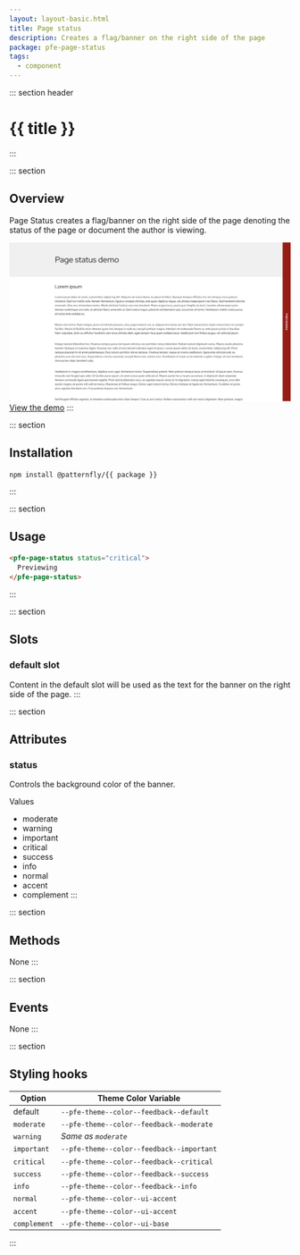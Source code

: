 ```yaml
---
layout: layout-basic.html
title: Page status
description: Creates a flag/banner on the right side of the page
package: pfe-page-status
tags:
  - component
---
```

<script type="module" src="/elements/{{ package }}/dist/{{ package }}.min.js"></script>
<script type="module" src="/elements/pfe-cta/dist/pfe-cta.min.js"></script>

::: section header
# {{ title }}
:::

::: section
## Overview
Page Status creates a flag/banner on the right side of the page denoting the status of the page or document the author is viewing.

<img src="page-status-demo.png" style="max-width: 100%" alt="">
<br>

<pfe-cta>
  <a href="demo">View the demo</a>
</pfe-cta>
:::

::: section
## Installation

```shell
npm install @patternfly/{{ package }}
```
:::

::: section
## Usage

```html
<pfe-page-status status="critical">
  Previewing
</pfe-page-status>
```
:::

::: section
## Slots
### default slot
Content in the default slot will be used as the text for the banner on the right side of the page.
:::

::: section
## Attributes
### status
Controls the background color of the banner.

Values
- moderate
- warning
- important
- critical
- success
- info
- normal
- accent
- complement
:::

::: section
## Methods
None
:::

::: section
## Events
None
:::

::: section
## Styling hooks
| Option | Theme Color Variable |
| ------ | -------------------- |
| default | `--pfe-theme--color--feedback--default` |
| `moderate` | `--pfe-theme--color--feedback--moderate` |
| `warning` | *Same as `moderate`* |
| `important` | `--pfe-theme--color--feedback--important` |
| `critical` | `--pfe-theme--color--feedback--critical` |
| `success` | `--pfe-theme--color--feedback--success` |
| `info` | `--pfe-theme--color--feedback--info` |
| `normal` | `--pfe-theme--color--ui-accent` |
| `accent` | `--pfe-theme--color--ui-accent` |
| `complement` | `--pfe-theme--color--ui-base` |

:::
